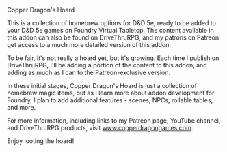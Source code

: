 Copper Dragon's Hoard

This is a collection of homebrew options for D&D 5e, ready to be added to your D&D 5e games on Foundry Virtual Tabletop. The content available in this addon can also be found on DriveThruRPG, and my patrons on Patreon get access to a much more detailed version of this addon.

To be fair, it's not really a hoard yet, but it's growing. Each time I publish on DriveThruRPG, I'll be adding a portion of the content to this addon, and adding as much as I can to the Patreon-exclusive version. 

In these initial stages, Copper Dragon's Hoard is just a collection of homebrew magic items, but as I learn more about addon development for Foundry, I plan to add additional features - scenes, NPCs, rollable tables, and more.

For more information, including links to my Patreon page, YouTube channel, and DriveThruRPG products, visit www.copperdragongames.com.

Enjoy looting the hoard!
